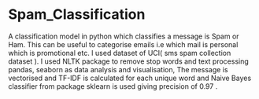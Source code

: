 # Spam_Classification
A classification model in python which classifies a message is Spam or Ham. This can be useful to categorise emails i.e which mail is personal which is promotional etc. I used dataset of UCI( sms spam collection dataset ). I used NLTK package to remove stop words and text processing pandas, seaborn as data analysis and visualisation, The message is vectorised and TF-IDF is calculated for each unique word and Naive Bayes classifier from package sklearn is used giving precision of 0.97 .
